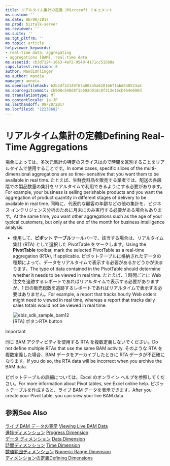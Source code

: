 ```yaml
---
title: リアルタイム集計の定義 |Microsoft ドキュメント
ms.custom: ''
ms.date: 06/08/2017
ms.prod: biztalk-server
ms.reviewer: ''
ms.suite: ''
ms.tgt_pltfrm: ''
ms.topic: article
helpviewer_keywords:
- real-time data, aggregating
- aggregations [BAM], real-time data
ms.assetid: cb3d7124-1663-4af2-9540-4171cc51568a
caps.latest.revision: 8
author: MandiOhlinger
ms.author: mandia
manager: anneta
ms.openlocfilehash: b2b2df32149f67a002a5a6281b6f1abd848523a6
ms.sourcegitcommit: cb908c540d8f1a692d01dc8f313e16cb4b4e696d
ms.translationtype: MT
ms.contentlocale: ja-JP
ms.lasthandoff: 09/20/2017
ms.locfileid: "22238682"
---
```

# <a name="defining-real-time-aggregations"></a><span data-ttu-id="41ace-102">リアルタイム集計の定義</span><span class="sxs-lookup"><span data-stu-id="41ace-102">Defining Real-Time Aggregations</span></span>
<span data-ttu-id="41ace-103">場合によっては、多次元集計の特定のスライスはので時間を区別することをリアルタイムで使用することです。</span><span class="sxs-lookup"><span data-stu-id="41ace-103">In some cases, specific slices of the multi-dimensional aggregations are so time- sensitive that you want them to be available in real time.</span></span> <span data-ttu-id="41ace-104">たとえば、生鮮食料品を販売する業者では、配送の各段階での製品数量の集計をリアルタイムで利用できるようにする必要があります。</span><span class="sxs-lookup"><span data-stu-id="41ace-104">For example, your business is selling perishable products and you want the aggregation of product quantity in different stages of delivery to be available in real time.</span></span> <span data-ttu-id="41ace-105">同時に、代表的な顧客の年齢などの他の集計を、ビジネス インテリジェンス分析のために月末にのみ実行する必要がある場合もあります。</span><span class="sxs-lookup"><span data-stu-id="41ace-105">At the same time, you want other aggregations such as the age of your typical customers, but only at the end of the month for business intelligence analysis.</span></span>  
  
-   <span data-ttu-id="41ace-106">使用して、**ピボット テーブル**ツールバーで、該当する場合は、リアルタイム集計 (RTA) として選択した PivotTable をマークします。</span><span class="sxs-lookup"><span data-stu-id="41ace-106">Using the **PivotTable** toolbar, mark the selected PivotTable as a real-time aggregation (RTA), if applicable.</span></span> <span data-ttu-id="41ace-107">ピボットテーブルに格納されたデータの種類によって、データをリアルタイムで表示する必要があるかどうかが決まります。</span><span class="sxs-lookup"><span data-stu-id="41ace-107">The type of data contained in the PivotTable should determine whether it needs to be viewed in real time.</span></span> <span data-ttu-id="41ace-108">たとえば、1 時間ごとに Web 注文を追跡するレポートであればリアルタイムで表示する必要がありますが、1 日の販売総数を追跡するレポートであればリアルタイムで表示する必要はありません。</span><span class="sxs-lookup"><span data-stu-id="41ace-108">For example, a report that tracks hourly Web orders might need to viewed in real time, whereas a report that tracks daily sales totals would not be viewed in real time.</span></span>  
  
     ![](../core/media/ebiz-sdk-sample-bam12.gif "ebiz_sdk_sample_bam12")  
<span data-ttu-id="41ace-109">[RTA] ボタン</span><span class="sxs-lookup"><span data-stu-id="41ace-109">RTA button</span></span>  
  
> [!IMPORTANT]
>  <span data-ttu-id="41ace-110">同じ BAM アクティビティを使用する RTA を複数定義しないでください。</span><span class="sxs-lookup"><span data-stu-id="41ace-110">Do not define multiple RTAs that use the same BAM activity.</span></span> <span data-ttu-id="41ace-111">そのような RTA を複数定義した場合、BAM データをアーカイブしたときに RTA データが不正確になります。</span><span class="sxs-lookup"><span data-stu-id="41ace-111">If you do so, the RTA data will be incorrect when you archive the BAM data.</span></span>  
  
 <span data-ttu-id="41ace-112">ピボットテーブルの詳細については、Excel のオンライン ヘルプを参照してください。</span><span class="sxs-lookup"><span data-stu-id="41ace-112">For more information about Pivot tables, see Excel online help.</span></span> <span data-ttu-id="41ace-113">ピボットテーブルを作成すると、ライブ BAM データを表示できます。</span><span class="sxs-lookup"><span data-stu-id="41ace-113">After you create your Pivot table, you can view your live BAM data.</span></span>  
  
## <a name="see-also"></a><span data-ttu-id="41ace-114">参照</span><span class="sxs-lookup"><span data-stu-id="41ace-114">See Also</span></span>  
 <span data-ttu-id="41ace-115">[ライブ BAM データの表示](../core/viewing-live-bam-data.md) </span><span class="sxs-lookup"><span data-stu-id="41ace-115">[Viewing Live BAM Data](../core/viewing-live-bam-data.md) </span></span>  
 <span data-ttu-id="41ace-116">[進捗ディメンション](../core/progress-dimension.md) </span><span class="sxs-lookup"><span data-stu-id="41ace-116">[Progress Dimension](../core/progress-dimension.md) </span></span>  
 <span data-ttu-id="41ace-117">[データ ディメンション](../core/data-dimension.md) </span><span class="sxs-lookup"><span data-stu-id="41ace-117">[Data Dimension](../core/data-dimension.md) </span></span>  
 <span data-ttu-id="41ace-118">[時間ディメンション](../core/time-dimension.md) </span><span class="sxs-lookup"><span data-stu-id="41ace-118">[Time Dimension](../core/time-dimension.md) </span></span>  
 <span data-ttu-id="41ace-119">[数値範囲ディメンション](../core/numeric-range-dimension.md) </span><span class="sxs-lookup"><span data-stu-id="41ace-119">[Numeric Range Dimension](../core/numeric-range-dimension.md) </span></span>  
 [<span data-ttu-id="41ace-120">ディメンションの定義</span><span class="sxs-lookup"><span data-stu-id="41ace-120">Defining Dimensions</span></span>](../core/defining-dimensions.md)